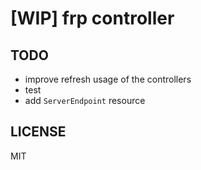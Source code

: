 # [WIP] frp controller

## TODO

- improve refresh usage of the controllers
- test
- add `ServerEndpoint` resource

## LICENSE

MIT